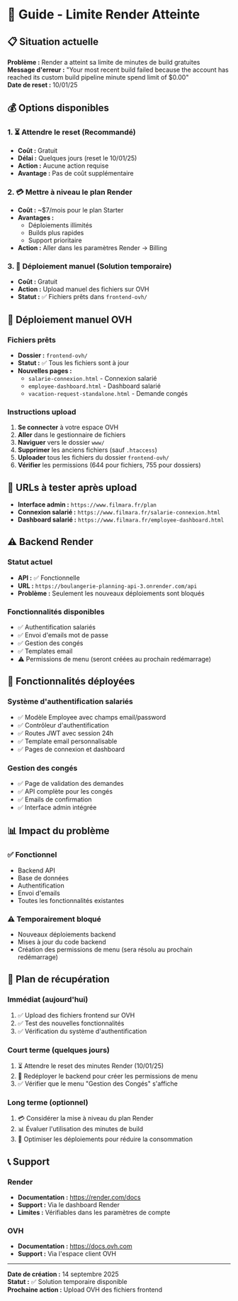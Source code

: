 # 🚨 Guide - Limite Render Atteinte

## 📋 Situation actuelle

**Problème :** Render a atteint sa limite de minutes de build gratuites  
**Message d'erreur :** "Your most recent build failed because the account has reached its custom build pipeline minute spend limit of $0.00"  
**Date de reset :** 10/01/25

## 💰 Options disponibles

### 1. ⏳ Attendre le reset (Recommandé)
- **Coût :** Gratuit
- **Délai :** Quelques jours (reset le 10/01/25)
- **Action :** Aucune action requise
- **Avantage :** Pas de coût supplémentaire

### 2. 💳 Mettre à niveau le plan Render
- **Coût :** ~$7/mois pour le plan Starter
- **Avantages :**
  - Déploiements illimités
  - Builds plus rapides
  - Support prioritaire
- **Action :** Aller dans les paramètres Render → Billing

### 3. 🔧 Déploiement manuel (Solution temporaire)
- **Coût :** Gratuit
- **Action :** Upload manuel des fichiers sur OVH
- **Statut :** ✅ Fichiers prêts dans `frontend-ovh/`

## 🚀 Déploiement manuel OVH

### Fichiers prêts
- **Dossier :** `frontend-ovh/`
- **Statut :** ✅ Tous les fichiers sont à jour
- **Nouvelles pages :**
  - `salarie-connexion.html` - Connexion salarié
  - `employee-dashboard.html` - Dashboard salarié
  - `vacation-request-standalone.html` - Demande congés

### Instructions upload
1. **Se connecter** à votre espace OVH
2. **Aller** dans le gestionnaire de fichiers
3. **Naviguer** vers le dossier `www/`
4. **Supprimer** les anciens fichiers (sauf `.htaccess`)
5. **Uploader** tous les fichiers du dossier `frontend-ovh/`
6. **Vérifier** les permissions (644 pour fichiers, 755 pour dossiers)

## 🔗 URLs à tester après upload

- **Interface admin :** `https://www.filmara.fr/plan`
- **Connexion salarié :** `https://www.filmara.fr/salarie-connexion.html`
- **Dashboard salarié :** `https://www.filmara.fr/employee-dashboard.html`

## ⚠️ Backend Render

### Statut actuel
- **API :** ✅ Fonctionnelle
- **URL :** `https://boulangerie-planning-api-3.onrender.com/api`
- **Problème :** Seulement les nouveaux déploiements sont bloqués

### Fonctionnalités disponibles
- ✅ Authentification salariés
- ✅ Envoi d'emails mot de passe
- ✅ Gestion des congés
- ✅ Templates email
- ⚠️ Permissions de menu (seront créées au prochain redémarrage)

## 🎯 Fonctionnalités déployées

### Système d'authentification salariés
- ✅ Modèle Employee avec champs email/password
- ✅ Contrôleur d'authentification
- ✅ Routes JWT avec session 24h
- ✅ Template email personnalisable
- ✅ Pages de connexion et dashboard

### Gestion des congés
- ✅ Page de validation des demandes
- ✅ API complète pour les congés
- ✅ Emails de confirmation
- ✅ Interface admin intégrée

## 📊 Impact du problème

### ✅ Fonctionnel
- Backend API
- Base de données
- Authentification
- Envoi d'emails
- Toutes les fonctionnalités existantes

### ⚠️ Temporairement bloqué
- Nouveaux déploiements backend
- Mises à jour du code backend
- Création des permissions de menu (sera résolu au prochain redémarrage)

## 🔄 Plan de récupération

### Immédiat (aujourd'hui)
1. ✅ Upload des fichiers frontend sur OVH
2. ✅ Test des nouvelles fonctionnalités
3. ✅ Vérification du système d'authentification

### Court terme (quelques jours)
1. ⏳ Attendre le reset des minutes Render (10/01/25)
2. 🔄 Redéployer le backend pour créer les permissions de menu
3. ✅ Vérifier que le menu "Gestion des Congés" s'affiche

### Long terme (optionnel)
1. 💳 Considérer la mise à niveau du plan Render
2. 📊 Évaluer l'utilisation des minutes de build
3. 🔧 Optimiser les déploiements pour réduire la consommation

## 📞 Support

### Render
- **Documentation :** https://render.com/docs
- **Support :** Via le dashboard Render
- **Limites :** Vérifiables dans les paramètres de compte

### OVH
- **Documentation :** https://docs.ovh.com
- **Support :** Via l'espace client OVH

---

**Date de création :** 14 septembre 2025  
**Statut :** ✅ Solution temporaire disponible  
**Prochaine action :** Upload OVH des fichiers frontend









